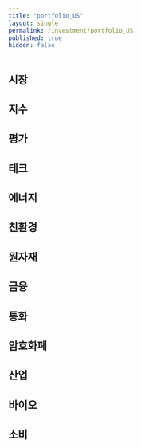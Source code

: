 ```yaml
---
title: "portfolio_US"
layout: single
permalink: /investment/portfolio_US
published: true
hidden: false
---
```


<head>
  <base target="_blank">
</head>

<script type="text/javascript" src="https://s3.tradingview.com/external-embedding/embed-widget-market-overview.js" async>
{
	"colorTheme"			: "dark",
	"dateRange"				: "1D",
	"showChart"				: true,
	"locale"				: "en",
	"largeChartUrl"			: "",
	"isTransparent"			: true,
	"showSymbolLogo"		: false,
	"showFloatingTooltip"	: false,
	"width"					: "600",
	"height"				: "700",
	"plotLineColorGrowing"				: "rgba( 0   ,0   ,255 ,1    )",
	"belowLineFillColorGrowing"			: "rgba( 0   ,0   ,255 ,0.25 )",
	"belowLineFillColorGrowingBottom"	: "rgba( 0   ,0   ,255 ,0.1  )",
	"plotLineColorFalling"				: "rgba( 255 ,0   ,0   ,1    )",
	"belowLineFillColorFalling"			: "rgba( 255 ,0   ,0   ,0.25 )",
	"belowLineFillColorFallingBottom"	: "rgba( 255 ,0   ,0   ,0.1  )",
	"gridLineColor"						: "rgba( 255 ,255 ,255 ,0.25 )",
	"scaleFontColor"					: "rgba( 255 ,255 ,255 ,1    )",
	"symbolActiveColor"					: "rgba( 32  ,32  ,32  ,1    )",
	"tabs": [
		{
			"symbols": [
				{	"s": "AMEX:VT"		,"d": "VT   | 전세계"			},
				{	"s": "AMEX:EDC"		,"d": "EDC  | 신흥   | +3X"		},
				{	"s": "AMEX:EDZ"		,"d": "EDZ  | 신흥   | -3X"		},
				{	"s": "AMEX:INDL"	,"d": "INDL | 인도   | +3X"		},
				{	"s": "AMEX:RUSL"	,"d": "RUSL | 러시아  | +2X"	},
				{	"s": "AMEX:YINN"	,"d": "YINN | 중국   | +3X"		},
				{	"s": "AMEX:YANG"	,"d": "YANG | 중국   | -3X"		},
				{	"s": "AMEX:KORU"	,"d": "KORU | 한국   | +3X"		},
				{	"s": "AMEX:MEXX"	,"d": "MEXX | 멕시코  | +3X"	},
				{	"s": "AMEX:UBR"		,"d": "UBR  | 브라질  | +2X"	},
				{	"s": "AMEX:BZQ"		,"d": "BZQ  | 브라질  | -2X"	},
				{	"s": "AMEX:EFO"		,"d": "EFO  | EAFE  | +2X"		},
				{	"s": "AMEX:EURL"	,"d": "EURL | 유럽   | +3X"		},
				{	"s": "AMEX:EFU"		,"d": "EFU  | EAFE  | -2X"		}
			]
		}
	]
}
</script>


## 시장

<script type="text/javascript" src="https://s3.tradingview.com/external-embedding/embed-widget-market-quotes.js" async>
{
	"width": "600",
	"height": "600",
	"symbolsGroups": [
		{
			"symbols": [
				{"name": "AMEX:VT",   "displayName": "VT   | 전세계"        },
				{"name": "AMEX:EDC",  "displayName": "EDC  | 신흥   | +3X" },
				{"name": "AMEX:EDZ",  "displayName": "EDZ  | 신흥   | -3X" },
				{"name": "AMEX:INDL", "displayName": "INDL | 인도   | +3X" },
				{"name": "AMEX:RUSL", "displayName": "RUSL | 러시아  | +2X" },
				{"name": "AMEX:YINN", "displayName": "YINN | 중국   | +3X" },
				{"name": "AMEX:YANG", "displayName": "YANG | 중국   | -3X" },
				{"name": "AMEX:KORU", "displayName": "KORU | 한국   | +3X" },
				{"name": "AMEX:MEXX", "displayName": "MEXX | 멕시코  | +3X" },
				{"name": "AMEX:UBR",  "displayName": "UBR  | 브라질  | +2X" },
				{"name": "AMEX:BZQ",  "displayName": "BZQ  | 브라질  | -2X" },
				{"name": "AMEX:EURL", "displayName": "EURL | 유럽   | +3X" },
				{"name": "AMEX:EFO",  "displayName": "EFO  | EAFE  | +2X" },
				{"name": "AMEX:EFU",  "displayName": "EFU  | EAFE  | -2X" }
			]
		}
	],
	"showSymbolLogo": false,
	"colorTheme": "dark",
	"isTransparent": true,
	"locale": "en"
}
</script>

## 지수

<script type="text/javascript" src="https://s3.tradingview.com/external-embedding/embed-widget-market-quotes.js" async>
{
	"width": "600",
	"height": "500",
	"symbolsGroups": [
		{
			"symbols": [
				{"name": "AMEX:UDOW",     "displayName": "UDOW | 다우존스  | +3X" },
				{"name": "AMEX:SDOW",     "displayName": "SDOW | 다우존스  | -3X" },
				{"name": "NASDAQ:TQQQ",   "displayName": "TQQQ | 나스닥    | +3X" },
				{"name": "NASDAQ:SQQQ",   "displayName": "SQQQ | 나스닥    | -3X" },
				{"name": "AMEX:UPRO",     "displayName": "UPRO | S&P500  | +3X" },
				{"name": "AMEX:SPXU",     "displayName": "SPXU | S&P500  | -3X" },
				{"name": "AMEX:URTY",     "displayName": "URTY | 러셀2000 | +3X" },
				{"name": "AMEX:SRTY",     "displayName": "SRTY | 러셀2000 | -3X" },
				{"name": "AMEX:TNA",      "displayName": "TNA  | 소형     | +3X" },
				{"name": "AMEX:TZA",      "displayName": "TZA  | 소형     | -3X" },
				{"name": "AMEX:SVXY",     "displayName": "SVXY | VIX     | -X"  },
				{"name": "AMEX:UVXY",     "displayName": "UVXY | VIX     | +X"  }
			]
		}
	],
	"showSymbolLogo": false,
	"colorTheme": "dark",
	"isTransparent": true,
	"locale": "en"
}
</script>

## 평가

<script type="text/javascript" src="https://s3.tradingview.com/external-embedding/embed-widget-market-quotes.js" async>
{
	"width": "600",
	"height": "500",
	"symbolsGroups": [
		{
			"symbols": [
				{"name": "AMEX:HIBL",   "displayName": "HIBL | S&P500 하이 베타 | +3X"         },
				{"name": "AMEX:HIBS",   "displayName": "HIBS | S&P500 하이 베타 | -3X"         },
				{"name": "AMEX:ARKK",   "displayName": "ARKK | 혁신            | +X"          },
				{"name": "NASDAQ:SARK", "displayName": "SARK | 혁신            | -X"          },
				{"name": "AMEX:IWF",    "displayName": "IWF  | 성장            | 대형"         },
				{"name": "AMEX:USMV",   "displayName": "USMV | 성장            | 저변동"        },
				{"name": "AMEX:AVUS",   "displayName": "AVUS | 가치            | 종합"         },
				{"name": "AMEX:VTV",    "displayName": "VTV  | 가치            | 대형"         },
				{"name": "AMEX:SWAN",   "displayName": "SWAN | 방어            | 채권+옵션"     },
				{"name": "AMEX:DMRL",   "displayName": "DMRL | 방어            | 주식+채권+현금" },
				{"name": "AMEX:NTSX",   "displayName": "NTSX | 방어            | 주식+채권"     }
			]
		}
	],
	"showSymbolLogo": false,
	"colorTheme": "dark",
	"isTransparent": true,
	"locale": "en"
}
</script>

## 테크

<script type="text/javascript" src="https://s3.tradingview.com/external-embedding/embed-widget-market-quotes.js" async>
{
	"width": "600",
	"height": "500",
	"symbolsGroups": [
		{
			"symbols": [
				{"name": "AMEX:TECL",     "displayName": "TECL | 테크   | +3X"    },
				{"name": "AMEX:TECS",     "displayName": "TECS | 테크   | -3X"    },
				{"name": "AMEX:FNGU",     "displayName": "FNGU | FANG  | +3X"    },
				{"name": "AMEX:FNGD",     "displayName": "FNGD | FANG  | -3X"    },
				{"name": "AMEX:SOXL",     "displayName": "SOXL | 반도체  | +3X"   },
				{"name": "AMEX:SOXS",     "displayName": "SOXS | 반도체  | -3X"   },
				{"name": "AMEX:UBOT",     "displayName": "UBOT | 로봇/AI"         },
				{"name": "AMEX:XLC",      "displayName": "XLC  | 통신"            },
				{"name": "AMEX:KARS",     "displayName": "KARS | 미래차 | 종합"    },
				{"name": "NASDAQ:DRIV",   "displayName": "DRIV | 미래차 | 자율주행" },
				{"name": "AMEX:METV",     "displayName": "METV | 메타버스"         }
			]
		}
	],
	"showSymbolLogo": false,
	"colorTheme": "dark",
	"isTransparent": true,
	"locale": "en"
}
</script>

## 에너지

<script type="text/javascript" src="https://s3.tradingview.com/external-embedding/embed-widget-market-quotes.js" async>
{
	"width": "600",
	"height": "550",
	"symbolsGroups": [
		{
			"symbols": [
				{"name": "AMEX:GUSH",   "displayName": "GUSH | 석유/가스 | +2X" },
				{"name": "AMEX:DRIP",   "displayName": "DRIP | 석유/가스 | -2X" },
				{"name": "AMEX:UCO",    "displayName": "UCO  | 석유     | +2X" },
				{"name": "AMEX:SCO",    "displayName": "SCO  | 석유     | -2X" },
				{"name": "AMEX:NRGU",   "displayName": "NRGU | 석유 업체 | +3X" },
				{"name": "AMEX:NRGD",   "displayName": "NRGD | 석유 업체 | -3X" },
				{"name": "AMEX:BOIL",   "displayName": "BOIL | 가스     | +2X" },
				{"name": "AMEX:KOLD",   "displayName": "KOLD | 가스     | -2X" },
				{"name": "AMEX:ERX",    "displayName": "ERX  | 에너지    | +2X" },
				{"name": "AMEX:ERY",    "displayName": "ERY  | 에너지    | -2X" },
				{"name": "AMEX:PXE",    "displayName": "PXE  | 에너지 생산"      },
				{"name": "AMEX:UPW",    "displayName": "UPW  | 유틸리티  | +2X" },
				{"name": "AMEX:SDP",    "displayName": "SDP  | 유틸리티  | -2X" }
			]
		}
	],
	"showSymbolLogo": false,
	"colorTheme": "dark",
	"isTransparent": true,
	"locale": "en"
}
</script>

## 친환경

<script type="text/javascript" src="https://s3.tradingview.com/external-embedding/embed-widget-market-quotes.js" async>
{
	"width": "600",
	"height": "450",
	"symbolsGroups": [
		{
			"symbols": [
				{"name": "NASDAQ:ICLN",     "displayName": "ICLN | 종합   | 세계"   },
				{"name": "NASDAQ:QCLN",     "displayName": "QCLN | 종합   | 미국"   },
				{"name": "AMEX:TAN",        "displayName": "TAN  | 에너지 | 태양"   },
				{"name": "AMEX:FAN",        "displayName": "FAN  | 에너지 | 풍력"   },
				{"name": "NASDAQ:PHO",      "displayName": "PHO  | 에너지 | 수자원" },
				{"name": "NASDAQ:HYDR",     "displayName": "HYDR | 에너지 | 수소"   },
				{"name": "AMEX:CRBN",       "displayName": "CRBN | 탄소   | 저탄소" },
				{"name": "AMEX:KRBN",       "displayName": "KRBN | 탄소   | 배출권" },
				{"name": "AMEX:LIT",        "displayName": "LIT  | 배터리 | 리튬"   },
				{"name": "NASDAQ:GRID",     "displayName": "GRID | 배터리 | 그리드" }
			]
		}
	],
	"showSymbolLogo": false,
	"colorTheme": "dark",
	"isTransparent": true,
	"locale": "en"
}
</script>

## 원자재

<script type="text/javascript" src="https://s3.tradingview.com/external-embedding/embed-widget-market-quotes.js" async>
{
	"width": "600",
	"height": "500",
	"symbolsGroups": [
		{
			"symbols": [
				{"name": "AMEX:UGL",     "displayName": "UGL  | 금   | +2X" },
				{"name": "AMEX:GLL",     "displayName": "GLL  | 금   | -2X" },
				{"name": "AMEX:NUGT",    "displayName": "NUGT | 금광 | +2X" },
				{"name": "AMEX:DUST",    "displayName": "DUST | 금광 | -2X" },
				{"name": "AMEX:AGQ",     "displayName": "AGQ  | 은   | +2X" },
				{"name": "AMEX:ZSL",     "displayName": "ZSL  | 은   | -2X" },
				{"name": "AMEX:JJT",     "displayName": "JJT  | 주석"       },
				{"name": "AMEX:LD",      "displayName": "LD   | 납"         },
				{"name": "AMEX:URNM",    "displayName": "URNM | 우라늄"      },
				{"name": "AMEX:REMX",    "displayName": "REMX | 희토류"      },
				{"name": "AMEX:JO",      "displayName": "JO   | 커피"       }
			]
		}
	],
	"showSymbolLogo": false,
	"colorTheme": "dark",
	"isTransparent": true,
	"locale": "en"
}
</script>

## 금융

<script type="text/javascript" src="https://s3.tradingview.com/external-embedding/embed-widget-market-quotes.js" async>
{
	"width": "600",
	"height": "350",
	"symbolsGroups": [
		{
			"symbols": [
				{"name": "AMEX:FAS",        "displayName": "FAS  | 금융    | +3X" },
				{"name": "AMEX:FAX",        "displayName": "FAX  | 금융    | -3X" },
				{"name": "AMEX:BNKU",       "displayName": "BNKU | 대형은행 | +3X" },
				{"name": "AMEX:BNKD",       "displayName": "BNKD | 대형은행 | -3X" },
				{"name": "AMEX:DPST",       "displayName": "DPST | 지역은행 | +3X" },
				{"name": "AMEX:IPO",        "displayName": "IPO  | IPO"          },
				{"name": "NASDAQ:FINX",     "displayName": "FINX | 핀테크"         },
				{"name": "AMEX:ARKF",       "displayName": "ARKF | 핀테크"         }
			]
		}
	],
	"showSymbolLogo": false,
	"colorTheme": "dark",
	"isTransparent": true,
	"locale": "en"
}
</script>

## 통화

<script type="text/javascript" src="https://s3.tradingview.com/external-embedding/embed-widget-market-quotes.js" async>
{
	"width": "600",
	"height": "500",
	"symbolsGroups": [
		{
			"symbols": [
				{"name": "AMEX:TMF",     "displayName": "TMF | 채권(20y) | +3X"   },
				{"name": "AMEX:TMV",     "displayName": "TMV | 채권(20y) | -3X"   },
				{"name": "AMEX:TYD",     "displayName": "TYD | 채권(10y) | +3X"   },
				{"name": "AMEX:TYO",     "displayName": "TYO | 채권(10y) | -3X"   },
				{"name": "AMEX:DBV",     "displayName": "DBV | 외환      | G10"   },
				{"name": "AMEX:FXE",     "displayName": "FXE | 외환      | 유로"   },
				{"name": "AMEX:FXC",     "displayName": "FXC | 외환      | 캐나다" },
				{"name": "AMEX:FXB",     "displayName": "FXB | 외환      | 영국"   },
				{"name": "AMEX:FXF",     "displayName": "FXF | 외환      | 스위스" },
				{"name": "AMEX:FXA",     "displayName": "FXA | 외환      | 호주"   },
				{"name": "AMEX:FXY",     "displayName": "FXY | 외환      | 일본"   }
			]
		}
	],
	"showSymbolLogo": false,
	"colorTheme": "dark",
	"isTransparent": true,
	"locale": "en"
}
</script>

## 암호화폐

<script type="text/javascript" src="https://s3.tradingview.com/external-embedding/embed-widget-market-quotes.js" async>
{
	"width": "600",
	"height": "300",
	"symbolsGroups": [
		{
			"symbols": [
				{"name": "AMEX:BITO",     "displayName": "BITO | 비트코인"     },
				{"name": "AMEX:BITQ",     "displayName": "BITQ | 암호화폐 기업" },
				{"name": "AMEX:BLOK",     "displayName": "BLOK | 블록체인 기업" },
				{"name": "NASDAQ:BLCN",   "displayName": "BLCN | 블록체인 기업" },
				{"name": "NASDAQ:LEGR",   "displayName": "LEGR | 블록체인 기업" },
				{"name": "NASDAQ:BKCH",   "displayName": "BKCH | 블록체인 기업" }
			]
		}
	],
	"showSymbolLogo": false,
	"colorTheme": "dark",
	"isTransparent": true,
	"locale": "en"
}
</script>

## 산업

<script type="text/javascript" src="https://s3.tradingview.com/external-embedding/embed-widget-market-quotes.js" async>
{
	"width": "600",
	"height": "450",
	"symbolsGroups": [
		{
			"symbols": [
				{"name": "AMEX:ARKX",     "displayName": "ARKX | 항공/우주"       },
				{"name": "AMEX:JETS",     "displayName": "JETS | 항공/세계"       },
				{"name": "AMEX:DFEN",     "displayName": "DFEN | 항공/국방 | +3X" },
				{"name": "AMEX:DUSL",     "displayName": "DUSL | 산업     | +3X" },
				{"name": "AMEX:PAVE",     "displayName": "PAVE | 인프라"          },
				{"name": "AMEX:NAIL",     "displayName": "NAIL | 건축     | +3X" },
				{"name": "AMEX:DRN",      "displayName": "DRN  | 부동산    | +3X" },
				{"name": "AMEX:DRV",      "displayName": "DRV  | 부동산    | -3X" },
				{"name": "AMEX:TPOR",     "displayName": "TPOR | 운송     | +3X" },
				{"name": "AMEX:BDRY",     "displayName": "BDRY | 벌크 화물"       }
			]
		}
	],
	"showSymbolLogo": false,
	"colorTheme": "dark",
	"isTransparent": true,
	"locale": "en"
}
</script>

## 바이오

<script type="text/javascript" src="https://s3.tradingview.com/external-embedding/embed-widget-market-quotes.js" async>
{
	"width": "600",
	"height": "250",
	"symbolsGroups": [
		{
			"symbols": [
				{"name": "AMEX:LABU",     "displayName": "LABU | 바이오   | +3X" },
				{"name": "AMEX:LABD",     "displayName": "LABD | 바이오   | -3X" },
				{"name": "AMEX:PILL",     "displayName": "PILL | 제약    | +3X" },
				{"name": "AMEX:CURE",     "displayName": "CURE | 헬스케어 | +3X" },
				{"name": "AMEX:ARKG",     "displayName": "ARKG | 유전공학"       }
			]
		}
	],
	"showSymbolLogo": false,
	"colorTheme": "dark",
	"isTransparent": true,
	"locale": "en"
}
</script>


## 소비

<script type="text/javascript" src="https://s3.tradingview.com/external-embedding/embed-widget-market-quotes.js" async>
{
	"width": "600",
	"height": "350",
	"symbolsGroups": [
		{
			"symbols": [
				{"name": "AMEX:RETL",     "displayName": "RETL | 생필품    | +3X" },
				{"name": "AMEX:XLP",      "displayName": "XLP  | 필수소비재"       },
				{"name": "AMEX:WANT",     "displayName": "WANT | 자유소비재 | +3X" },
				{"name": "AMEX:LUXE",     "displayName": "LUXE | 명품"            },
				{"name": "AMEX:IYC",      "displayName": "IYC  | 소비자 서비스"     },
				{"name": "AMEX:UGE",      "displayName": "UGE  | 소비재 | +2X"    },
				{"name": "AMEX:SZK",      "displayName": "SZK  | 소비재 | -2X"    },
				{"name": "NASDAQ:ESPO",   "displayName": "ESPO | 게임"            }
			]
		}
	],
	"showSymbolLogo": false,
	"colorTheme": "dark",
	"isTransparent": true,
	"locale": "en"
}
</script>
